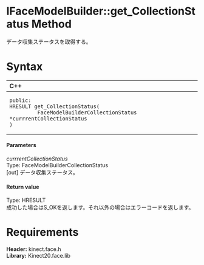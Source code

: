 IFaceModelBuilder::get\_CollectionStatus Method  
===============================================  

データ収集ステータスを取得する。 <span id="syntaxSection"></span>

Syntax  
======  

<table>
<colgroup>
<col width="100%" />
</colgroup>
<thead>
<tr class="header">
<th align="left">C++</th>
</tr>
</thead>
<tbody>
<tr class="odd">
<td align="left"><pre><code>public:  
HRESULT get_CollectionStatus(  
         FaceModelBuilderCollectionStatus *currrentCollectionStatus  
)</code></pre></td>
</tr>
</tbody>
</table>

<span id="ID4EG"></span>
#### Parameters  

*currrentCollectionStatus*    
Type: FaceModelBuilderCollectionStatus  
[out] データ収集ステータス。  

<span id="ID4EP"></span>
#### Return value  

Type: HRESULT  
成功した場合はS\_OKを返します。それ以外の場合はエラーコードを返します。  

<span id="requirements"></span>

Requirements  
============  

**Header:** kinect.face.h  
**Library:** Kinect20.face.lib  



<!--Please do not edit the data in the comment block below.-->
<!--
TOCTitle : get_CollectionStatus Method
RLTitle : IFaceModelBuilder::get_CollectionStatus Method
KeywordK : get_CollectionStatus method
KeywordK : IFaceModelBuilder::get_CollectionStatus method
KeywordF : IFaceModelBuilder::get_CollectionStatus
KeywordF : get_CollectionStatus
KeywordF : Microsoft.Kinect.face.IFaceModelBuilder.get_CollectionStatus(FaceModelBuilderCollectionStatus@)
KeywordA : M:Microsoft.Kinect.face.IFaceModelBuilder.get_CollectionStatus(FaceModelBuilderCollectionStatus@)
AssetID : M:Microsoft.Kinect.face.IFaceModelBuilder.get_CollectionStatus(FaceModelBuilderCollectionStatus@)
Locale : en-us
CommunityContent : 1
APIType : Managed
APILocation : 
APIName : Microsoft.Kinect.face.IFaceModelBuilder::get_CollectionStatus
TargetOS : Windows
TopicType : kbSyntax
DevLang : C++
DocSet : K4Wv2
ProjType : K4Wv2Proj
Technology : Kinect for Windows
Product : Kinect for Windows SDK v2
productversion : 20
-->
